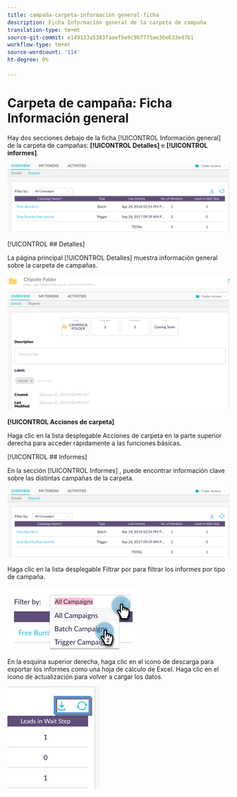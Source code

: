 ```yaml
---
title: campaña-carpeta-información general-ficha
description: Ficha Información general de la carpeta de campaña
translation-type: tm+mt
source-git-commit: e149133a5383faaef5e9c9b7775ae36e633ed7b1
workflow-type: tm+mt
source-wordcount: '114'
ht-degree: 0%

---
```



# Carpeta de campaña: Ficha Información general

Hay dos secciones debajo de la ficha [!UICONTROL Información general] de la carpeta de campañas: **[!UICONTROL Detalles]** e **[!UICONTROL informes]**.

![Imagen uno](/help/sky/assets/campaign-folders/campaign-folder-overview-tab/campaign-folder-overview-tab-1.png)

[!UICONTROL ## Detalles]

La página principal [!UICONTROL Detalles] muestra información general sobre la carpeta de campañas.

![Imagen uno](/help/sky/assets/campaign-folders/campaign-folder-overview-tab/campaign-folder-overview-tab-2.png)

**[!UICONTROL Acciones de carpeta]**

Haga clic en la lista desplegable Acciones de carpeta en la parte superior derecha para acceder rápidamente a las funciones básicas.

[!UICONTROL ## Informes]

En la sección [!UICONTROL Informes] , puede encontrar información clave sobre las distintas campañas de la carpeta.

![Imagen uno](/help/sky/assets/campaign-folders/campaign-folder-overview-tab/campaign-folder-overview-tab-3.png)

Haga clic en la lista desplegable Filtrar por para filtrar los informes por tipo de campaña.

![Imagen uno](/help/sky/assets/campaign-folders/campaign-folder-overview-tab/campaign-folder-overview-tab-4.png)

En la esquina superior derecha, haga clic en el icono de descarga para exportar los informes como una hoja de cálculo de Excel. Haga clic en el icono de actualización para volver a cargar los datos.

![Imagen uno](/help/sky/assets/campaign-folders/campaign-folder-overview-tab/campaign-folder-overview-tab-5.png)
